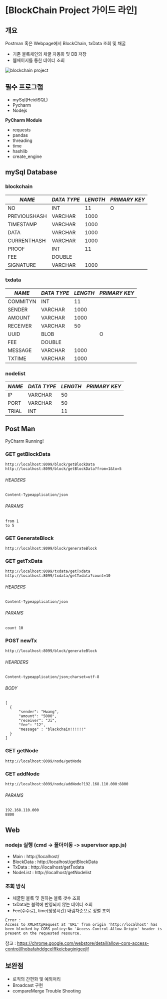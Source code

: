 # **[BlockChain Project 가이드 라인]**

## **개요**

Postman 혹은 Webpage에서 BlockChain, txData 조회 및 채굴

* 기존 블록체인의 채굴 자동화 및 DB 저장
* 웹페이지를 통한 데이터 조회

![blockchain project](https://i.imgur.com/CtALucG.png)

## **필수 프로그램**

* mySql(HeidiSQL)
* Pycharm
* Nodejs

**PyCharm Module**

* requests
* pandas
* threading
* time
* hashlib
* create_engine

## **mySql Database**

### **blockchain**

|    *NAME*    | *DATA TYPE* | *LENGTH* | *PRIMARY KEY* |
| -------------| ----------- | ---------| --------------|
| NO           | INT         | 11       | O             |
| PREVIOUSHASH | VARCHAR     | 1000     |               |
| TIMESTAMP    | VARCHAR     | 1000     |               |
| DATA         | VARCHAR     | 1000     |               |
| CURRENTHASH  | VARCHAR     | 1000     |               |
| PROOF        | INT         | 11       |               |
| FEE          | DOUBLE      |          |               |
| SIGNATURE    | VARCHAR     | 1000     |               |

### **txdata**

|    *NAME*    | *DATA TYPE* | *LENGTH* | *PRIMARY KEY* |
| -------------| ----------- | ---------| --------------|
| COMMITYN     | INT         | 11       |               |
| SENDER       | VARCHAR     | 1000     |               |
| AMOUNT       | VARCHAR     | 1000     |               |
| RECEIVER     | VARCHAR     | 50       |               |
| UUID         | BLOB        |          | O             |
| FEE          | DOUBLE      |          |               |
| MESSAGE      | VARCHAR     | 1000     |               |
| TXTIME       | VARCHAR     | 1000     |               |

### **nodelist**

|    *NAME*    | *DATA TYPE* | *LENGTH* | *PRIMARY KEY* |
| -------------| ----------- | ---------| --------------|
| IP           | VARCHAR     | 50       |               |
| PORT         | VARCHAR     | 50       |               |
| TRIAL        | INT         | 11       |               |

## **Post Man**

PyCharm Running!

###  **GET** getBlockData
```
http://localhost:8099/block/getBlockData
http://localhost:8099/block/getBlockData?from=1&to=5
```
###### HEADERS
```
Content-Typeapplication/json
```
###### PARAMS
```
from 1
to 5
```

### **GET** GenerateBlock
```
http://localhost:8099/block/generateBlock
```

### **GET** getTxData
```
http://localhost:8099/txdata/getTxdata
http://localhost:8099/txdata/getTxdata?count=10
```
###### HEADERS
```
Content-Typeapplication/json
```
###### PARAMS
```
count 10
```

### **POST** newTx
```
http://localhost:8099/block/generateBlock
```
###### HEARDERS
```
Content-typeapplication/json;charset=utf-8
```
###### BODY
```
[
  {
      "sender": "Hwang",
      "amount": "5000",
      "receiver": "Ji",
      "fee": "12",
      "message" : "blackchain!!!!!!"
  }
]
```

### **GET** getNode
```
http://localhost:8099/node/getNode
```

### **GET** addNode
```
http://localhost:8099/node/addNode?192.168.110.000:8800
```
###### PARAMS
```
192.168.110.000
8800
```

## **Web**

### nodejs 실행 (cmd -> 폴더이동 -> supervisor app.js)

* Main : http://localhost/
* BlockData : http://localhost/getBlockData
* TxData : http://localhost/getTxdata
* NodeList : http://localhost/getNodelist


### **조회 방식**

* 채굴된 블록 및 원하는 블록 갯수 조회
* txData는 블럭에 반영되지 않는 데이터 조회
* Fee(수수료), time(생성시간) 내림차순으로 정렬 조회

```
Error :
Access to XMLHttpRequest at 'URL' from origin 'http://localhost' has been blocked by CORS policy:No 'Access-Control-Allow-Origin' header is present on the requested resource.
```
참고 : https://chrome.google.com/webstore/detail/allow-cors-access-control/lhobafahddgcelffkeicbaginigeejlf

## **보완점**

* 로직의 간편화 및 예외처리
* Broadcast 구현
* compareMerge Trouble Shooting
